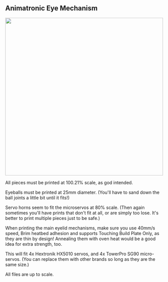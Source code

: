 ## Animatronic Eye Mechanism


<a href="url"><img src="https://github.com/misses-robot/Sylvie-The-Robot/blob/master/blender/v0.20/animatronic-eyes/Screenshot%20from%202019-02-10%2017-31-35.png" width="500" ></a>

All pieces must be printed at 100.21% scale, as god intended.

Eyeballs must be printed at 25mm diameter. (You'll have to sand down the ball joints a little bit until it fits!)

Servo horns seem to fit the microservos at 80% scale. (Then again sometimes you'll have prints that don't fit at all, or are simply too lose. It's better to print multiple pieces just to be safe.)

When printing the main eyelid mechanisms, make sure you use 40mm/s speed, Brim heatbed adhesion and supports Touching Build Plate Only, as they are thin by design! Annealing them with oven heat would be a good idea for extra strength, too.

This will fit 4x Hextronik HX5010 servos, and 4x TowerPro SG90 micro-servos. (You can replace them with other brands so long as they are the same size.)

All files are up to scale.


